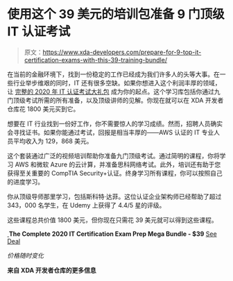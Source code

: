 # 使用这个 39 美元的培训包准备 9 门顶级 IT 认证考试

> 原文：<https://www.xda-developers.com/prepare-for-9-top-it-certification-exams-with-this-39-training-bundle/>

在当前的金融环境下，找到一份稳定的工作已经成为我们许多人的头等大事。在一些行业举步维艰的同时，IT 还有很多空缺。如果你想进入这个利润丰厚的领域，让 [完整的 2020 年 IT 认证考试大礼包](https://depot.xda-developers.com/sales/the-complete-2020-it-certification-exam-prep-mega-bundle?utm_source=xda-developers.com&utm_medium=referral&utm_campaign=the-complete-2020-it-certification-exam-prep-mega-bundle&utm_term=scsf-401981&utm_content=a0x1P000004sT3AQAU&scsonar=1) 成为你的起点。这个学习库包括你通过九门顶级考试所需的所有准备，以及顶级讲师的见解。你现在就可以在 XDA 开发者仓库花 1800 美元买到它。

想要在 IT 行业找到一份好工作，你不需要惊人的学习成绩。然而，招聘人员确实会寻找证书。如果你能通过考试，回报是相当丰厚的——AWS 认证的 IT 专业人员平均收入为 129，868 美元。

这个套装通过广泛的视频培训帮助你准备九门顶级考试。通过简明的课程，你将学习 AWS 和微软 Azure 的云计算，并准备思科网络考试。此外，培训还有助于您获得至关重要的 CompTIA Security+认证。终身学习所有课程，你可以按照自己的进度学习。

你从顶级导师那里学习，包括斯科特·达菲。这位认证企业架构师已经帮助了超过 343，000 名学生，在 Udemy 上获得了 4.4/5 星的评级。

这些课程总共价值 1800 美元，但你现在只需花 39 美元就可以得到这些课程[](https://depot.xda-developers.com/sales/the-complete-2020-it-certification-exam-prep-mega-bundle?utm_source=xda-developers.com&utm_medium=referral&utm_campaign=the-complete-2020-it-certification-exam-prep-mega-bundle&utm_term=scsf-401981&utm_content=a0x1P000004sT3AQAU&scsonar=1)。

[ ](https://depot.xda-developers.com/sales/the-complete-2020-it-certification-exam-prep-mega-bundle?utm_source=xda-developers.com&utm_medium=referral-cta&utm_campaign=the-complete-2020-it-certification-exam-prep-mega-bundle&utm_term=scsf-401981&utm_content=a0x1P000004sT3AQAU&scsonar=1)**The Complete 2020 IT Certification Exam Prep Mega Bundle - $39** [See Deal](https://depot.xda-developers.com/sales/the-complete-2020-it-certification-exam-prep-mega-bundle?utm_source=xda-developers.com&utm_medium=referral-cta&utm_campaign=the-complete-2020-it-certification-exam-prep-mega-bundle&utm_term=scsf-401981&utm_content=a0x1P000004sT3AQAU&scsonar=1)

*价格随时变化*

**来自 XDA 开发者仓库的更多信息**